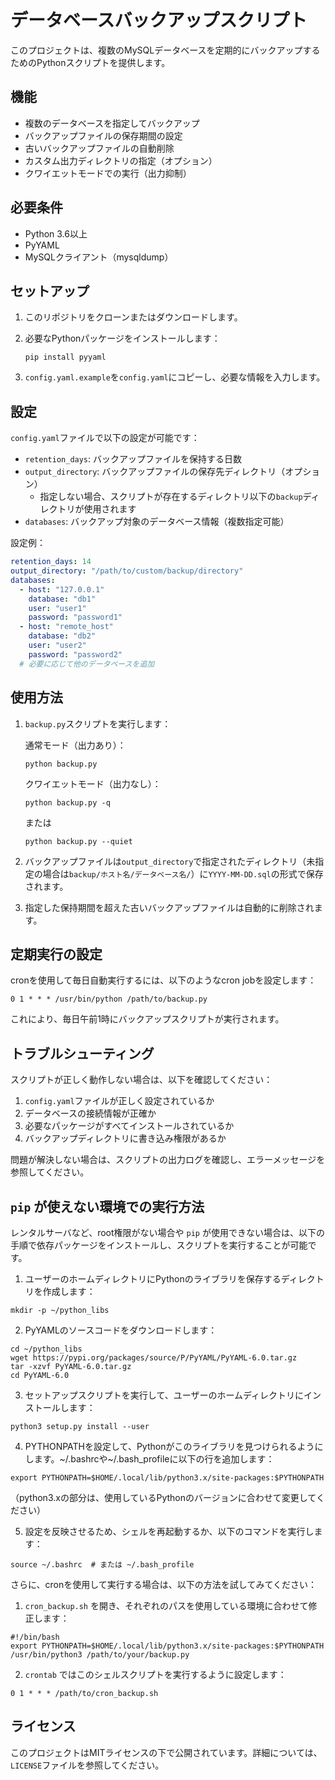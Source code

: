 # データベースバックアップスクリプト

このプロジェクトは、複数のMySQLデータベースを定期的にバックアップするためのPythonスクリプトを提供します。

## 機能

- 複数のデータベースを指定してバックアップ
- バックアップファイルの保存期間の設定
- 古いバックアップファイルの自動削除
- カスタム出力ディレクトリの指定（オプション）
- クワイエットモードでの実行（出力抑制）

## 必要条件

- Python 3.6以上
- PyYAML
- MySQLクライアント（mysqldump）

## セットアップ

1. このリポジトリをクローンまたはダウンロードします。

2. 必要なPythonパッケージをインストールします：

   ```
   pip install pyyaml
   ```

3. `config.yaml.example`を`config.yaml`にコピーし、必要な情報を入力します。

## 設定

`config.yaml`ファイルで以下の設定が可能です：

- `retention_days`: バックアップファイルを保持する日数
- `output_directory`: バックアップファイルの保存先ディレクトリ（オプション）
  - 指定しない場合、スクリプトが存在するディレクトリ以下の`backup`ディレクトリが使用されます
- `databases`: バックアップ対象のデータベース情報（複数指定可能）

設定例：

  ```yaml
  retention_days: 14
  output_directory: "/path/to/custom/backup/directory"
  databases:
    - host: "127.0.0.1"
      database: "db1"
      user: "user1"
      password: "password1"
    - host: "remote_host"
      database: "db2"
      user: "user2"
      password: "password2"
    # 必要に応じて他のデータベースを追加
  ```

## 使用方法

1. `backup.py`スクリプトを実行します：

   通常モード（出力あり）：
   ```
   python backup.py
   ```

   クワイエットモード（出力なし）：
   ```
   python backup.py -q
   ```
   または
   ```
   python backup.py --quiet
   ```

2. バックアップファイルは`output_directory`で指定されたディレクトリ（未指定の場合は`backup/ホスト名/データベース名/`）に`YYYY-MM-DD.sql`の形式で保存されます。

3. 指定した保持期間を超えた古いバックアップファイルは自動的に削除されます。

## 定期実行の設定

cronを使用して毎日自動実行するには、以下のようなcron jobを設定します：

```
0 1 * * * /usr/bin/python /path/to/backup.py
```

これにより、毎日午前1時にバックアップスクリプトが実行されます。

## トラブルシューティング

スクリプトが正しく動作しない場合は、以下を確認してください：

1. `config.yaml`ファイルが正しく設定されているか
2. データベースの接続情報が正確か
3. 必要なパッケージがすべてインストールされているか
4. バックアップディレクトリに書き込み権限があるか

問題が解決しない場合は、スクリプトの出力ログを確認し、エラーメッセージを参照してください。

## `pip` が使えない環境での実行方法

レンタルサーバなど、root権限がない場合や `pip` が使用できない場合は、以下の手順で依存パッケージをインストールし、スクリプトを実行することが可能です。

1. ユーザーのホームディレクトリにPythonのライブラリを保存するディレクトリを作成します：

```
mkdir -p ~/python_libs
```

2. PyYAMLのソースコードをダウンロードします：

```
cd ~/python_libs
wget https://pypi.org/packages/source/P/PyYAML/PyYAML-6.0.tar.gz
tar -xzvf PyYAML-6.0.tar.gz
cd PyYAML-6.0
```

3. セットアップスクリプトを実行して、ユーザーのホームディレクトリにインストールします：

```
python3 setup.py install --user
```

4. PYTHONPATHを設定して、Pythonがこのライブラリを見つけられるようにします。~/.bashrcや~/.bash_profileに以下の行を追加します：

```
export PYTHONPATH=$HOME/.local/lib/python3.x/site-packages:$PYTHONPATH
```

（python3.xの部分は、使用しているPythonのバージョンに合わせて変更してください）

5. 設定を反映させるため、シェルを再起動するか、以下のコマンドを実行します：

```
source ~/.bashrc  # または ~/.bash_profile
```

さらに、cronを使用して実行する場合は、以下の方法を試してみてください：

1. `cron_backup.sh` を開き、それぞれのパスを使用している環境に合わせて修正します：

```
#!/bin/bash
export PYTHONPATH=$HOME/.local/lib/python3.x/site-packages:$PYTHONPATH
/usr/bin/python3 /path/to/your/backup.py
```

2. `crontab` ではこのシェルスクリプトを実行するように設定します：

```
0 1 * * * /path/to/cron_backup.sh
```


## ライセンス

このプロジェクトはMITライセンスの下で公開されています。詳細については、`LICENSE`ファイルを参照してください。
